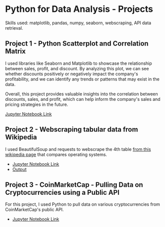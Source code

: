 # Python for Data Analysis - Projects

Skills used: matplotlib, pandas, numpy, seaborn, webscraping, API data retrieval. 

## Project 1 - Python Scatterplot and Correlation Matrix

I used libraries like Seaborn and Matplotlib to showcase the relationship between sales, profit, and discount. By analyzing this plot, we can see whether discounts positively or negatively impact the company's profitability, and we can identify any trends or patterns that may exist in the data.

Overall, this project provides valuable insights into the correlation between discounts, sales, and profit, which can help inform the company's sales and pricing strategies in the future.


[Jupyter Notebook Link](https://github.com/jenn-db/Python-Corr-matrix/blob/main/python_correlation.ipynb)

## Project 2 - Webscraping tabular data from Wikipedia

I used BeautifulSoup and requests to webscrape the 4th table [from this wikipedia page](https://en.wikipedia.org/wiki/Comparison_of_operating_systems#Commands) that compares operating systems.


  * [Jupyter Notebook Link](https://github.com/jenn-db/Python-Projects-DA/blob/main/Wikipedia%20Table%20Scraper%20.ipynb)
  * [Output](https://github.com/jenn-db/Python-Projects-DA/blob/main/Commands.csv)


## Project 3 - CoinMarketCap - Pulling Data on Cryptocurrencies using a Public API

For this project, I used Python to pull data on various cryptocurrencies from CoinMarketCap's public API. 

  * [Jupyter Notebook Link](https://github.com/jenn-db/Python-Projects-DA/blob/main/Coinmarket_API%20.ipynb)








